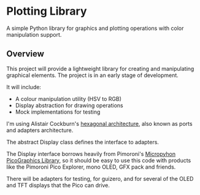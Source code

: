 # Plotting Library
A simple Python library for graphics and plotting operations with color manipulation support.

## Overview

This project will provide a lightweight library for creating and manipulating graphical elements.
The project is in an early stage of development.

It will include:
- A colour manipulation utility (HSV to RGB)
- Display abstraction for drawing operations
- Mock implementations for testing

I'm using Alistair Cockburn's [hexagonal architecture](https://en.wikipedia.org/wiki/Hexagonal_architecture_(software)),
also known as ports and adapters architecture.

The abstract Display class defines the interface to adapters.

The Display interface borrows heavily from Pimoroni's [Micropyhon PicoGraphics Library](https://github.com/pimoroni/pimoroni-pico/tree/main/micropython/modules/picographics),
so it should be easy to use this code with products like the Pimoroni Pico Explorer, mono OLED, GFX pack and friends.

There will be adapters for testing, for guizero, and for several of the OLED and TFT displays that the Pico can drive.

